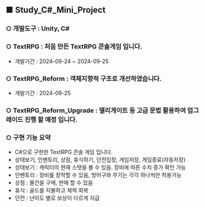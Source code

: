 ## ■ **Study_C#_Mini_Project**
### ○ 개발도구 : Unity, C#
### ○ TextRPG : 처음 만든 TextRPG 콘솔게임 입니다.
- 개발기간 : 2024-09-24 ~ 2024-09-25
### ○ TextRPG_Reform : 객체지향적 구조로 개선하였습니다.
- 개발기간 : 2024-09-25
### ○ TextRPG_Reform_Upgrade : 델리게이트 등 고급 문법 활용하여 업그레이드 진행 할 예정 입니다.
### ○ 구현 기능 요약
- C#으로 구현한 TextRPG 콘솔 게임 입니다.
- 상태보기, 인벤토리, 상점, 휴식하기, 던전입장, 게임저장, 게임종료(자동저장)
- 상태보기 : 캐릭터의 현재 스탯을 볼 수 있음. 장비에 따른 수치 증가 확인 가능
- 인벤토리 : 장비를 장착할 수 있음, 방어구와 무기는 각각 하나씩만 착용가능
- 상점 : 물건을 구매, 판매 할 수 있음
- 휴식 : 골드를 지불하고 체력 회복
- 던전 : 난이도 별로 보상이 다르게 지급
<br>
